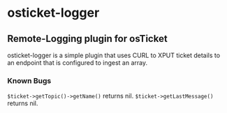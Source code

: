# osticket-logger
## Remote-Logging plugin for osTicket
osticket-logger is a simple plugin that uses CURL to XPUT ticket details to an endpoint that is configured to ingest an array.

### Known Bugs
`$ticket->getTopic()->getName()` returns nil.
`$ticket->getLastMessage()` returns nil.